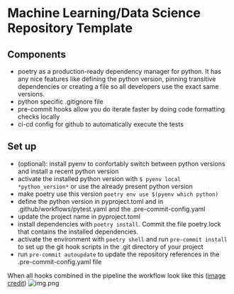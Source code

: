 ﻿# Machine Learning/Data Science Repository Template

## Components
- poetry as a production-ready dependency manager for python. It has any nice features like defining
the python version, pinning transitive dependencies or creating a file so all developers use the exact same versions.
- python specific .gitignore file
- pre-commit hooks allow you do iterate faster by doing code formatting checks locally 
- ci-cd config for github to automatically execute the tests

    
## Set up 

- (optional): install pyenv to confortably switch between python versions and install a recent python version
- activate the installed python version with `$ pyenv local *python_version*` or use the already present python version
- make poetry use this version `poetry env use $(pyenv which python)`
- define the python version in pyproject.toml and in .github/workflows/pytest.yaml and the .pre-commit-config.yaml
- update the project name in pyproject.toml
- install dependencies with `poetry install`. Commit the file poetry.lock that contains the installed dependencies.
- activate the environment with `poetry shell` and run `pre-commit install` to set up the git hook scripts in the .git directory 
  of your project
- run `pre-commit autoupdate` to update the repository references in the 
 .pre-commit-config.yaml file

When all hooks combined in the pipeline the workflow look like this ([image credit](https://rohitgupta.xyz/blog/keeping-python-code-clean-with-pre-commit-hooks-black-flake8-and-isort/))
![img.png](img.png)
